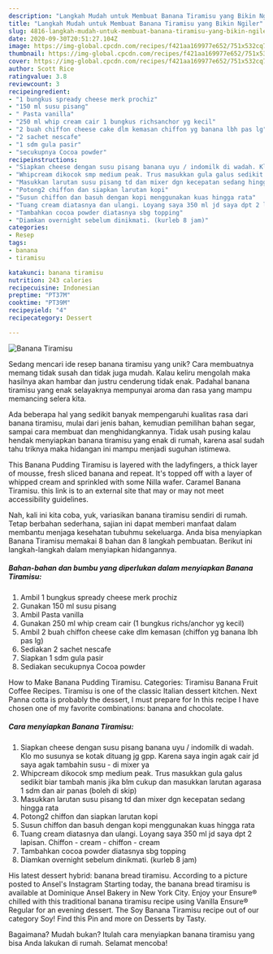 ```yaml
---
description: "Langkah Mudah untuk Membuat Banana Tiramisu yang Bikin Ngiler"
title: "Langkah Mudah untuk Membuat Banana Tiramisu yang Bikin Ngiler"
slug: 4816-langkah-mudah-untuk-membuat-banana-tiramisu-yang-bikin-ngiler
date: 2020-09-30T20:51:27.104Z
image: https://img-global.cpcdn.com/recipes/f421aa169977e652/751x532cq70/banana-tiramisu-foto-resep-utama.jpg
thumbnail: https://img-global.cpcdn.com/recipes/f421aa169977e652/751x532cq70/banana-tiramisu-foto-resep-utama.jpg
cover: https://img-global.cpcdn.com/recipes/f421aa169977e652/751x532cq70/banana-tiramisu-foto-resep-utama.jpg
author: Scott Rice
ratingvalue: 3.8
reviewcount: 3
recipeingredient:
- "1 bungkus spready cheese merk prochiz"
- "150 ml susu pisang"
- " Pasta vanilla"
- "250 ml whip cream cair 1 bungkus richsanchor yg kecil"
- "2 buah chiffon cheese cake dlm kemasan chiffon yg banana lbh pas lg"
- "2 sachet nescafe"
- "1 sdm gula pasir"
- "secukupnya Cocoa powder"
recipeinstructions:
- "Siapkan cheese dengan susu pisang banana uyu / indomilk di wadah. Klo mo susunya se kotak dituang jg gpp. Karena saya ingin agak cair jd saya agak tambahin susu - di mixer ya"
- "Whipcream dikocok smp medium peak. Trus masukkan gula galus sedikit biar tambah manis jika blm cukup dan masukkan larutan agarasa 1 sdm dan air panas (boleh di skip)"
- "Masukkan larutan susu pisang td dan mixer dgn kecepatan sedang hingga rata"
- "Potong2 chiffon dan siapkan larutan kopi"
- "Susun chiffon dan basuh dengan kopi menggunakan kuas hingga rata"
- "Tuang cream diatasnya dan ulangi. Loyang saya 350 ml jd saya dpt 2 lapisan. Chiffon - cream - chiffon - cream"
- "Tambahkan cocoa powder diatasnya sbg topping"
- "Diamkan overnight sebelum dinikmati. (kurleb 8 jam)"
categories:
- Resep
tags:
- banana
- tiramisu

katakunci: banana tiramisu 
nutrition: 243 calories
recipecuisine: Indonesian
preptime: "PT37M"
cooktime: "PT39M"
recipeyield: "4"
recipecategory: Dessert

---
```



![Banana Tiramisu](https://img-global.cpcdn.com/recipes/f421aa169977e652/751x532cq70/banana-tiramisu-foto-resep-utama.jpg)

Sedang mencari ide resep banana tiramisu yang unik? Cara membuatnya memang tidak susah dan tidak juga mudah. Kalau keliru mengolah maka hasilnya akan hambar dan justru cenderung tidak enak. Padahal banana tiramisu yang enak selayaknya mempunyai aroma dan rasa yang mampu memancing selera kita.

Ada beberapa hal yang sedikit banyak mempengaruhi kualitas rasa dari banana tiramisu, mulai dari jenis bahan, kemudian pemilihan bahan segar, sampai cara membuat dan menghidangkannya. Tidak usah pusing kalau hendak menyiapkan banana tiramisu yang enak di rumah, karena asal sudah tahu triknya maka hidangan ini mampu menjadi suguhan istimewa.

This Banana Pudding Tiramisu is layered with the ladyfingers, a thick layer of mousse, fresh sliced banana and repeat. It&#39;s topped off with a layer of whipped cream and sprinkled with some Nilla wafer. Caramel Banana Tiramisu. this link is to an external site that may or may not meet accessibility guidelines.


Nah, kali ini kita coba, yuk, variasikan banana tiramisu sendiri di rumah. Tetap berbahan sederhana, sajian ini dapat memberi manfaat dalam membantu menjaga kesehatan tubuhmu sekeluarga. Anda bisa menyiapkan Banana Tiramisu memakai 8 bahan dan 8 langkah pembuatan. Berikut ini langkah-langkah dalam menyiapkan hidangannya.

<!--inarticleads1-->

##### Bahan-bahan dan bumbu yang diperlukan dalam menyiapkan Banana Tiramisu:

1. Ambil 1 bungkus spready cheese merk prochiz
1. Gunakan 150 ml susu pisang
1. Ambil  Pasta vanilla
1. Gunakan 250 ml whip cream cair (1 bungkus richs/anchor yg kecil)
1. Ambil 2 buah chiffon cheese cake dlm kemasan (chiffon yg banana lbh pas lg)
1. Sediakan 2 sachet nescafe
1. Siapkan 1 sdm gula pasir
1. Sediakan secukupnya Cocoa powder


How to Make Banana Pudding Tiramisu. Categories: Tiramisu Banana Fruit Coffee Recipes. Tiramisu is one of the classic Italian dessert kitchen. Next Panna cotta is probably the dessert, I must prepare for In this recipe I have chosen one of my favorite combinations: banana and chocolate. 

<!--inarticleads2-->

##### Cara menyiapkan Banana Tiramisu:

1. Siapkan cheese dengan susu pisang banana uyu / indomilk di wadah. Klo mo susunya se kotak dituang jg gpp. Karena saya ingin agak cair jd saya agak tambahin susu - di mixer ya
1. Whipcream dikocok smp medium peak. Trus masukkan gula galus sedikit biar tambah manis jika blm cukup dan masukkan larutan agarasa 1 sdm dan air panas (boleh di skip)
1. Masukkan larutan susu pisang td dan mixer dgn kecepatan sedang hingga rata
1. Potong2 chiffon dan siapkan larutan kopi
1. Susun chiffon dan basuh dengan kopi menggunakan kuas hingga rata
1. Tuang cream diatasnya dan ulangi. Loyang saya 350 ml jd saya dpt 2 lapisan. Chiffon - cream - chiffon - cream
1. Tambahkan cocoa powder diatasnya sbg topping
1. Diamkan overnight sebelum dinikmati. (kurleb 8 jam)


His latest dessert hybrid: banana bread tiramisu. According to a picture posted to Ansel&#39;s Instagram Starting today, the banana bread tiramisu is available at Dominique Ansel Bakery in New York City. Enjoy your Ensure® chilled with this traditional banana tiramisu recipe using Vanilla Ensure® Regular for an evening dessert. The Soy Banana Tiramisu recipe out of our category Soy! Find this Pin and more on Desserts by Tasty. 

Bagaimana? Mudah bukan? Itulah cara menyiapkan banana tiramisu yang bisa Anda lakukan di rumah. Selamat mencoba!

